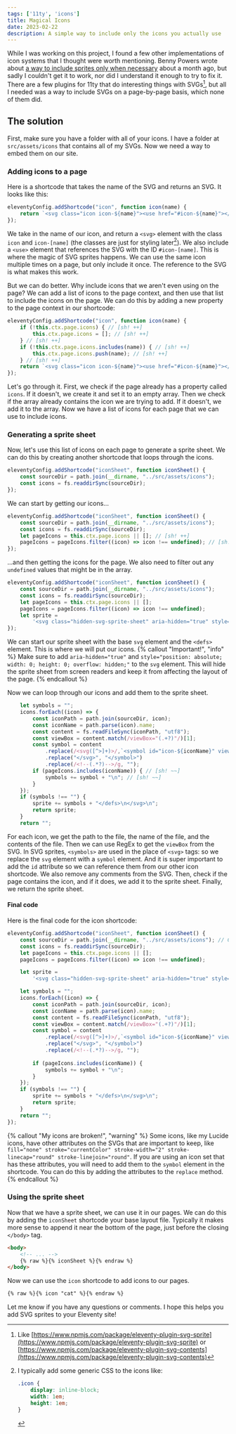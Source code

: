 ```yaml
---
tags: ['11ty', 'icons']
title: Magical Icons
date: 2023-02-22
description: A simple way to include only the icons you actually use
---
```



While I was working on this project, I found a few other implementations of icon systems that I thought were worth mentioning. Benny Powers wrote about [a way to include sprites only when necessary](https://bennypowers.dev/posts/11ty-svg-sprites/) about a month ago, but sadly I couldn't get it to work, nor did I understand it enough to try to fix it. There are a few plugins for 11ty that do interesting things with SVGs[^1], but all I needed was a way to include SVGs on a page-by-page basis, which none of them did.

## The solution

First, make sure you have a folder with all of your icons. I have a folder at `src/assets/icons` that contains all of my SVGs. Now we need a way to embed them on our site. 

### Adding icons to a page

Here is a shortcode that takes the name of the SVG and returns an SVG. It looks like this:

```js
eleventyConfig.addShortcode("icon", function icon(name) {
    return `<svg class="icon icon-${name}"><use href="#icon-${name}"></use></svg>`;
});
```
We take in the name of our icon, and return a `<svg>` element with the class `icon` and `icon-[name]` (the classes are just for styling later[^2]). We also include a `<use>` element that references the SVG with the ID `#icon-[name]`. This is where the magic of SVG sprites happens. We can use the same icon multiple times on a page, but only include it once. The reference to the SVG is what makes this work.

But we can do better. Why include icons that we aren't even using on the page? We can add a list of icons to the page context, and then use that list to include the icons on the page. We can do this by adding a new property to the page context in our shortcode:

```js
eleventyConfig.addShortcode("icon", function icon(name) {
    if (!this.ctx.page.icons) { // [sh! ++]
        this.ctx.page.icons = []; // [sh! ++]
    } // [sh! ++]
    if (!this.ctx.page.icons.includes(name)) { // [sh! ++]
        this.ctx.page.icons.push(name); // [sh! ++]
    } // [sh! ++]
    return `<svg class="icon icon-${name}"><use href="#icon-${name}"></use></svg>`;
});
```

Let's go through it. First, we check if the page already has a property called `icons`. If it doesn't, we create it and set it to an empty array. Then we check if the array already contains the icon we are trying to add. If it doesn't, we add it to the array. Now we have a list of icons for each page that we can use to include icons.

### Generating a sprite sheet

Now, let's use this list of icons on each page to generate a sprite sheet. We can do this by creating another shortcode that loops through the icons.

```js
eleventyConfig.addShortcode("iconSheet", function iconSheet() {
    const sourceDir = path.join(__dirname, "../src/assets/icons");
    const icons = fs.readdirSync(sourceDir);
});
```
We can start by getting our icons...

```js
eleventyConfig.addShortcode("iconSheet", function iconSheet() {
    const sourceDir = path.join(__dirname, "../src/assets/icons");
    const icons = fs.readdirSync(sourceDir);
    let pageIcons = this.ctx.page.icons || []; // [sh! ++]
    pageIcons = pageIcons.filter((icon) => icon !== undefined); // [sh! ++]
});
```
...and then getting the icons for the page. We also need to filter out any `undefined` values that might be in the array.

```js
eleventyConfig.addShortcode("iconSheet", function iconSheet() {
    const sourceDir = path.join(__dirname, "../src/assets/icons");
    const icons = fs.readdirSync(sourceDir);
    let pageIcons = this.ctx.page.icons || [];
    pageIcons = pageIcons.filter((icon) => icon !== undefined);
    let sprite =
        '<svg class="hidden-svg-sprite-sheet" aria-hidden="true" style="position: absolute; width: 0; height: 0; overflow: hidden;" version="1.1" xmlns="http://www.w3.org/2000/svg" xmlns:xlink="http://www.w3.org/1999/xlink">\n<defs>\n'; // [sh! ++]
});
```
We can start our sprite sheet with the base `svg` element and the `<defs>` element. This is where we will put our icons.
{% callout "Important!", "info" %}
Make sure to add `aria-hidden="true"` and `style="position: absolute; width: 0; height: 0; overflow: hidden;"` to the `svg` element. This will hide the sprite sheet from screen readers and keep it from affecting the layout of the page.
{% endcallout %}

Now we can loop through our icons and add them to the sprite sheet.

```js
    let symbols = "";
    icons.forEach((icon) => {
        const iconPath = path.join(sourceDir, icon);
        const iconName = path.parse(icon).name;
        const content = fs.readFileSync(iconPath, "utf8");
        const viewBox = content.match(/viewBox="(.+?)"/)[1];
        const symbol = content
            .replace(/<svg([^>]+)>/,`<symbol id="icon-${iconName}" viewBox="${viewBox}">`)
            .replace("</svg>", "</symbol>")
            .replace(/<!--(.*?)-->/g, "");
        if (pageIcons.includes(iconName)) { // [sh! ~~]
            symbols += symbol + "\n"; // [sh! ~~]
        }
    });
    if (symbols !== "") {
        sprite += symbols + "</defs>\n</svg>\n";
        return sprite;
    }
    return "";
```

For each icon, we get the path to the file, the name of the file, and the contents of the file. Then we can use RegEx to get the `viewBox` from the SVG. In SVG sprites, `<symbols>` are used in the place of `<svg>` tags: so we replace the `svg` element with a `symbol` element. And it is super important to add the `id` attribute so we can reference them from our other icon shortcode. We also remove any comments from the SVG. Then, check if the page contains the icon, and if it does, we add it to the sprite sheet. Finally, we return the sprite sheet.

#### Final code

Here is the final code for the icon shortcode:

```js
eleventyConfig.addShortcode("iconSheet", function iconSheet() {
    const sourceDir = path.join(__dirname, "../src/assets/icons"); // Change this to your icons directory
    const icons = fs.readdirSync(sourceDir);
    let pageIcons = this.ctx.page.icons || [];
    pageIcons = pageIcons.filter((icon) => icon !== undefined);

    let sprite =
        '<svg class="hidden-svg-sprite-sheet" aria-hidden="true" style="position: absolute; width: 0; height: 0; overflow: hidden;" version="1.1" xmlns="http://www.w3.org/2000/svg" xmlns:xlink="http://www.w3.org/1999/xlink">\n<defs>\n';

    let symbols = "";
    icons.forEach((icon) => {
        const iconPath = path.join(sourceDir, icon);
        const iconName = path.parse(icon).name;
        const content = fs.readFileSync(iconPath, "utf8");
        const viewBox = content.match(/viewBox="(.+?)"/)[1];
        const symbol = content
            .replace(/<svg([^>]+)>/,`<symbol id="icon-${iconName}" viewBox="${viewBox}">`)
            .replace("</svg>", "</symbol>")
            .replace(/<!--(.*?)-->/g, "");
            
        if (pageIcons.includes(iconName)) {
            symbols += symbol + "\n";
        }
    });
    if (symbols !== "") {
        sprite += symbols + "</defs>\n</svg>\n";
        return sprite;
    }
    return "";
});
```

{% callout "My icons are broken!", "warning" %}
Some icons, like my Lucide icons, have other attributes on the SVGs that are important to keep, like `fill="none" stroke="currentColor" stroke-width="2" stroke-linecap="round" stroke-linejoin="round"`. If you are using an icon set that has these attributes, you will need to add them to the `symbol` element in the shortcode. You can do this by adding the attributes to the `replace` method.
{% endcallout %}


### Using the sprite sheet

Now that we have a sprite sheet, we can use it in our pages. We can do this by adding the `iconSheet` shortcode your base layout file. Typically it makes more sense to append it near the bottom of the page, just before the closing `</body>` tag.

```html
<body>
    <!-- ... -->
    {% raw %}{% iconSheet %}{% endraw %}
</body>
```

Now we can use the `icon` shortcode to add icons to our pages.

```html
{% raw %}{% icon "cat" %}{% endraw %}
```

Let me know if you have any questions or comments. I hope this helps you add SVG sprites to your Eleventy site!

[^1]: Like [https://www.npmjs.com/package/eleventy-plugin-svg-sprite](https://www.npmjs.com/package/eleventy-plugin-svg-sprite) or [https://www.npmjs.com/package/eleventy-plugin-svg-contents](https://www.npmjs.com/package/eleventy-plugin-svg-contents)
[^2]: I typically add some generic CSS to the icons like:
    ```css
    .icon {
        display: inline-block;
        width: 1em;
        height: 1em;
    }
    ```
